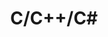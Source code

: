 ---
layout: tag-list
title: C/C++/C#
slug: C/C++/C#
category: study
menu: false
submenu: true
order: 2
description: >
   C/C++/C#
---